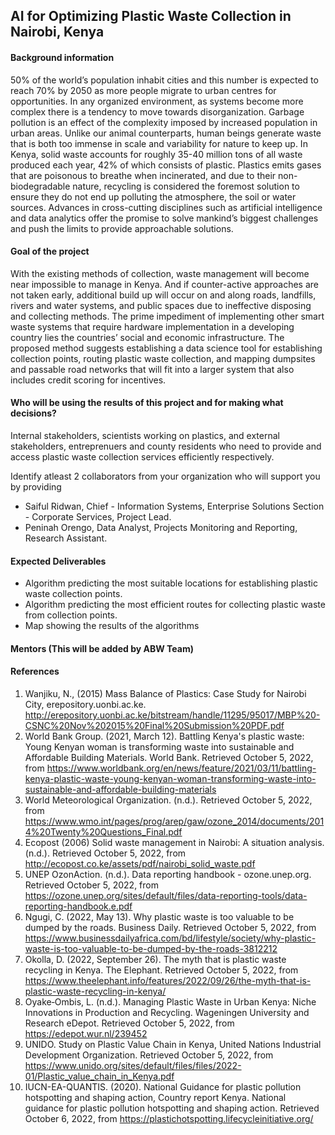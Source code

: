 ## AI for Optimizing Plastic Waste Collection in Nairobi, Kenya

#### Background information

50% of the world’s population inhabit cities and this number is expected to reach 70% by 2050 as more people migrate to urban centres for opportunities. In any organized environment, as systems become more complex there is a tendency to move towards disorganization. Garbage pollution is an effect of the complexity imposed by increased population in urban areas. Unlike our animal counterparts, human beings generate waste that is both too immense in scale and variability for nature to keep up. In Kenya, solid waste accounts for roughly 35-40 million tons of all waste produced each year, 42% of which consists of plastic. Plastics emits gases that are poisonous to breathe when incinerated, and due to their non-biodegradable nature, recycling is considered the foremost solution to ensure they do not end up polluting the atmosphere, the soil or water sources. Advances in cross-cutting disciplines such as artificial intelligence and data analytics offer the promise to solve mankind’s biggest challenges and push the limits to provide approachable solutions. 

#### Goal of the project

With the existing methods of collection, waste management will become near impossible to manage in Kenya. And if counter-active approaches are not taken early, additional build up will occur on and along roads, landfills, rivers and water systems, and public spaces due to ineffective disposing and collecting methods. The prime impediment of implementing other smart waste systems that require hardware implementation in a developing country lies the countries’ social and economic infrastructure. The proposed method suggests establishing a data science tool for establishing collection points, routing plastic waste collection, and mapping dumpsites and passable road networks that will fit into a larger system that also includes credit scoring for incentives.

#### Who will be using the results of this project and for making what decisions?

Internal stakeholders, scientists working on plastics, and external stakeholders, entreprenuers and county residents who need to provide and access plastic waste collection services efficiently respectively.

Identify atleast 2 collaborators from your organization who will support you by providing
- Saiful Ridwan, Chief - Information Systems, Enterprise Solutions Section - Corporate Services, Project Lead.
- Peninah Orengo, Data Analyst, Projects Monitoring and Reporting, Research Assistant.

#### Expected Deliverables

- Algorithm predicting the most suitable locations for establishing plastic waste collection points.
- Algorithm predicting the most efficient routes for collecting plastic waste from collection points.
- Map showing the results of the algorithms

#### Mentors (This will be added by ABW Team)

#### References
1.	Wanjiku, N., (2015) Mass Balance of Plastics: Case Study for Nairobi City, erepository.uonbi.ac.ke. http://erepository.uonbi.ac.ke/bitstream/handle/11295/95017/MBP%20-CSNC%20Nov%202015%20Final%20Submission%20PDF.pdf  
2.	World Bank Group. (2021, March 12). Battling Kenya's plastic waste: Young Kenyan woman is transforming waste into sustainable and Affordable Building Materials. World Bank. Retrieved October 5, 2022, from https://www.worldbank.org/en/news/feature/2021/03/11/battling-kenya-plastic-waste-young-kenyan-woman-transforming-waste-into-sustainable-and-affordable-building-materials 
3.	World Meteorological Organization. (n.d.). Retrieved October 5, 2022, from https://www.wmo.int/pages/prog/arep/gaw/ozone_2014/documents/2014%20Twenty%20Questions_Final.pdf 
4.	Ecopost (2006) Solid waste management in Nairobi: A situation analysis. (n.d.). Retrieved October 5, 2022, from http://ecopost.co.ke/assets/pdf/nairobi_solid_waste.pdf 
5.	UNEP OzonAction. (n.d.). Data reporting handbook - ozone.unep.org. Retrieved October 5, 2022, from https://ozone.unep.org/sites/default/files/data-reporting-tools/data-reporting-handbook.e.pdf  
6.	Ngugi, C. (2022, May 13). Why plastic waste is too valuable to be dumped by the roads. Business Daily. Retrieved October 5, 2022, from https://www.businessdailyafrica.com/bd/lifestyle/society/why-plastic-waste-is-too-valuable-to-be-dumped-by-the-roads-3812212
7.	Okolla, D. (2022, September 26). The myth that is plastic waste recycling in Kenya. The Elephant. Retrieved October 5, 2022, from https://www.theelephant.info/features/2022/09/26/the-myth-that-is-plastic-waste-recycling-in-kenya/ 
8.	Oyake‐Ombis, L. (n.d.). Managing Plastic Waste in Urban Kenya: Niche Innovations in Production and Recycling. Wageningen University and Research eDepot. Retrieved October 5, 2022, from https://edepot.wur.nl/239452 
9.	UNIDO. Study on Plastic Value Chain in Kenya, United Nations Industrial Development Organization. Retrieved October 5, 2022, from https://www.unido.org/sites/default/files/files/2022-01/Plastic_value_chain_in_Kenya.pdf  
10.	IUCN-EA-QUANTIS. (2020). National Guidance for plastic pollution hotspotting and shaping action, Country report Kenya. National guidance for plastic pollution hotspotting and shaping action. Retrieved October 6, 2022, from https://plastichotspotting.lifecycleinitiative.org/ 
